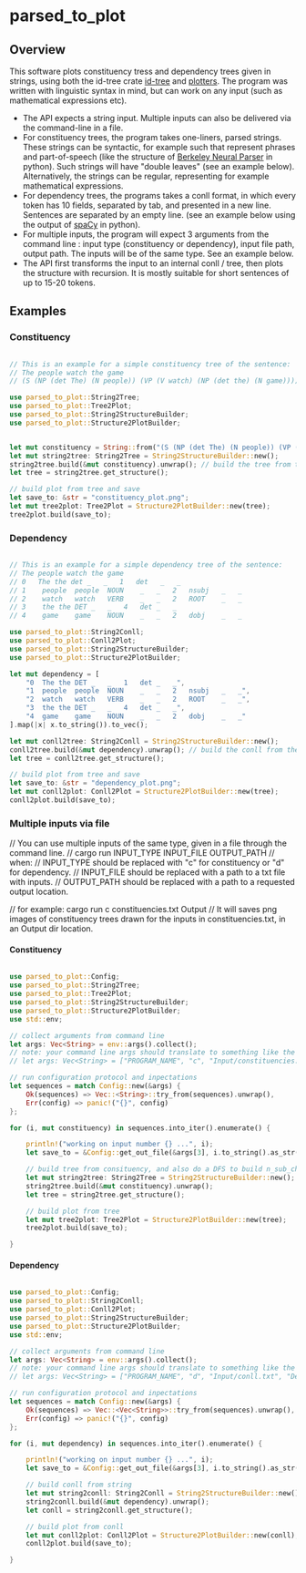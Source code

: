 # parsed_to_plot


## Overview

This software plots constituency tress and dependency trees given in strings, using both the id-tree crate
[id-tree](https://crates.io/crates/id_tree) and [plotters](https://crates.io/crates/plotters).
The program was written with linguistic syntax in mind, but can work on any input (such as mathematical expressions etc).

* The API expects a string input. Multiple inputs can also be delivered via the command-line in a file.
* For constituency trees, the program takes one-liners, parsed strings. These strings can be syntactic, for example
such that represent phrases and part-of-speech (like the structure of [Berkeley Neural Parser](https://pypi.org/project/benepar/)
in python). Such strings will have "double leaves" (see an example below). Alternatively, the strings can be regular,
representing for example mathematical expressions.
* For dependency trees, the programs takes a conll format, in which every token has 10 fields, separated by tab, and
presented in a new line. Sentences are separated by an empty line. (see an example below using the output of
[spaCy](https://spacy.io/) in python).
* For multiple inputs, the program will expect 3 arguments from the command line : input type (constituency or dependency),
input file path, output path. The inputs will be of the same type. See an example below.
* The API first transforms the input to an internal conll / tree, then plots the structure with recursion. It is mostly
suitable for short sentences of up to 15-20 tokens.



## Examples
### Constituency

```rust

// This is an example for a simple constituency tree of the sentence:
// The people watch the game
// (S (NP (det The) (N people)) (VP (V watch) (NP (det the) (N game))))

use parsed_to_plot::String2Tree;
use parsed_to_plot::Tree2Plot;
use parsed_to_plot::String2StructureBuilder;
use parsed_to_plot::Structure2PlotBuilder;


let mut constituency = String::from("(S (NP (det The) (N people)) (VP (V watch) (NP (det the) (N game))))");
let mut string2tree: String2Tree = String2StructureBuilder::new();
string2tree.build(&mut constituency).unwrap(); // build the tree from the string
let tree = string2tree.get_structure();

// build plot from tree and save
let save_to: &str = "constituency_plot.png";
let mut tree2plot: Tree2Plot = Structure2PlotBuilder::new(tree);
tree2plot.build(save_to);

```

### Dependency

```rust

// This is an example for a simple dependency tree of the sentence:
// The people watch the game
// 0   The the det _   _   1   det   _   _
// 1	people	people	NOUN	_	_	2	nsubj	_	_
// 2	watch	watch	VERB	_	_	2	ROOT	_	_
// 3	the	the	DET	_	_	4	det	_	_
// 4	game	game	NOUN	_	_	2	dobj	_	_

use parsed_to_plot::String2Conll;
use parsed_to_plot::Conll2Plot;
use parsed_to_plot::String2StructureBuilder;
use parsed_to_plot::Structure2PlotBuilder;

let mut dependency = [
    "0	The	the	DET	_	_	1	det	_	_",
    "1	people	people	NOUN	_	_	2	nsubj	_	_",
    "2	watch	watch	VERB	_	_	2	ROOT	_	_",
    "3	the	the	DET	_	_	4	det	_	_",
    "4	game	game	NOUN	_	_	2	dobj	_	_"
].map(|x| x.to_string()).to_vec();

let mut conll2tree: String2Conll = String2StructureBuilder::new();
conll2tree.build(&mut dependency).unwrap(); // build the conll from the vector of strings
let tree = conll2tree.get_structure();

// build plot from tree and save
let save_to: &str = "dependency_plot.png";
let mut conll2plot: Conll2Plot = Structure2PlotBuilder::new(tree);
conll2plot.build(save_to);

```


### Multiple inputs via file


// You can use multiple inputs of the same type, given in a file through the command line.
// cargo run INPUT_TYPE INPUT_FILE OUTPUT_PATH
// when:
// INPUT_TYPE should be replaced with "c" for constituency or "d" for dependency.
// INPUT_FILE should be replaced with a path to a txt file with inputs.
// OUTPUT_PATH should be replaced with a path to a requested output location.

// for example: cargo run c constituencies.txt Output
// It will saves png images of constituency trees drawn for the inputs in constituencies.txt, in an Output dir location.


#### Constituency

```rust

use parsed_to_plot::Config;
use parsed_to_plot::String2Tree;
use parsed_to_plot::Tree2Plot;
use parsed_to_plot::String2StructureBuilder;
use parsed_to_plot::Structure2PlotBuilder;
use std::env;

// collect arguments from command line
let args: Vec<String> = env::args().collect();
// note: your command line args should translate to something like the following:
// let args: Vec<String> = ["PROGRAM_NAME", "c", "Input/constituencies.txt", "ConOutput"].map(|x| x.to_string()).to_vec();

// run configuration protocol and inpectations
let sequences = match Config::new(&args) {
    Ok(sequences) => Vec::<String>::try_from(sequences).unwrap(),
    Err(config) => panic!("{}", config)
};

for (i, mut constituency) in sequences.into_iter().enumerate() {

    println!("working on input number {} ...", i);
    let save_to = &Config::get_out_file(&args[3], i.to_string().as_str());

    // build tree from consituency, and also do a DFS to build n_sub_children from trait
    let mut string2tree: String2Tree = String2StructureBuilder::new();
    string2tree.build(&mut constituency).unwrap();
    let tree = string2tree.get_structure();

    // build plot from tree
    let mut tree2plot: Tree2Plot = Structure2PlotBuilder::new(tree);
    tree2plot.build(save_to);

}

```

#### Dependency

```rust

use parsed_to_plot::Config;
use parsed_to_plot::String2Conll;
use parsed_to_plot::Conll2Plot;
use parsed_to_plot::String2StructureBuilder;
use parsed_to_plot::Structure2PlotBuilder;
use std::env;

// collect arguments from command line
let args: Vec<String> = env::args().collect();
// note: your command line args should translate to something like the following:
// let args: Vec<String> = ["PROGRAM_NAME", "d", "Input/conll.txt", "DepOutput"].map(|x| x.to_string()).to_vec();

// run configuration protocol and inpectations
let sequences = match Config::new(&args) {
    Ok(sequences) => Vec::<Vec<String>>::try_from(sequences).unwrap(),
    Err(config) => panic!("{}", config)
};

for (i, mut dependency) in sequences.into_iter().enumerate() {

    println!("working on input number {} ...", i);
    let save_to = &Config::get_out_file(&args[3], i.to_string().as_str());

    // build conll from string
    let mut string2conll: String2Conll = String2StructureBuilder::new();
    string2conll.build(&mut dependency).unwrap();
    let conll = string2conll.get_structure();

    // build plot from conll
    let mut conll2plot: Conll2Plot = Structure2PlotBuilder::new(conll);
    conll2plot.build(save_to);

}

```
